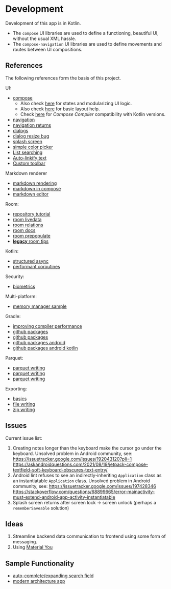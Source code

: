 # Development
Development of this app is in Kotlin.
 + The `compose` UI libraries are used to define a functioning, beautiful UI,
   without the usual XML hassle.
 + The `compose-navigation` UI libraries are used to define movements and routes
   between UI compositions.


## References
The following references form the basis of this project.

UI:
 + [compose](https://developer.android.com/jetpack/compose/state)
    - Also check [here](https://developer.android.com/jetpack/compose/state#state-holder-source-of-truth)
      for states and modularizing UI logic.
    - Also check [here](https://developer.android.com/jetpack/compose/layouts/basics)
      for basic layout help.
    - Check [here](https://developer.android.com/jetpack/androidx/releases/compose-kotlin) for *Compose Compiler* compatibility with Kotlin versions.
 + [navigation](https://developer.android.com/jetpack/compose/navigation)
 + [navigation returns](https://code.luasoftware.com/tutorials/android/jetpack-compose-navigation-return-result/)
 + [dialogs](https://stackoverflow.com/questions/68852110/)
 + [dialog resize bug](https://stackoverflow.com/questions/68469681/)
 + [splash screen](https://www.geeksforgeeks.org/animated-splash-screen-in-android-using-jetpack-compose/)
 + [simple color picker](https://stackoverflow.com/a/69116990)
 + [List searching](https://johncodeos.com/how-to-add-search-in-list-with-jetpack-compose/)
 + [Auto-linkify text](https://stackoverflow.com/questions/66130513/)
 + [Custom toolbar](https://stackoverflow.com/questions/68956792/)

Markdown renderer
 + [markdown rendering](https://github.com/noties/Markwon)
 + [markdown in compose](https://github.com/jeziellago/compose-markdown)
 + [markdown editor](https://github.com/noties/Markwon/blob/master/markwon-editor)

Room:
 + [repository tutorial](https://www.raywenderlich.com/24509368-repository-pattern-with-jetpack-compose#toc-anchor-012)
 + [room livedata](https://levelup.gitconnected.com/using-room-in-jetpack-compose-d2b6b674d3a5)
 + [room relations](https://developer.android.com/training/data-storage/room/relationships)
 + [room docs](https://developer.android.com/jetpack/androidx/releases/room)
 + [room prepopulate](https://proandroiddev.com/pre-populating-your-room-i-b8e44fd965c1)
 + [**legacy** room tips](https://medium.com/androiddevelopers/7-pro-tips-for-room-fbadea4bfbd1)

Kotlin:
 + [structured async](https://kotlinlang.org/docs/composing-suspending-functions.html#structured-concurrency-with-async)
 + [performant coroutines](https://developer.android.com/kotlin/coroutines/coroutines-adv)

Security:
 + [biometrics](https://www.raywenderlich.com/18782293-android-biometric-api-getting-started)

Multi-platform:
 + [memory manager sample](https://github.com/Kotlin/kmm-production-sample)

Gradle:
 + [improving compiler performance](https://proandroiddev.com/how-we-reduced-our-gradle-build-times-by-over-80-51f2b6d6b05b)
 + [github packages](https://github.community/t/gradle-does-not-download-jar-from-package-registry/214178)
 + [github packages](https://docs.github.com/en/packages/working-with-a-github-packages-registry/working-with-the-gradle-registry#authenticating-to-github-packages)
 + [github packages android](https://proandroiddev.com/publishing-android-libraries-to-the-github-package-registry-part-1-7997be54ea5a)
 + [github packages android kotlin](https://proandroiddev.com/using-kotlin-dsl-to-publish-an-android-library-to-github-packages-2a6a2140068e)

Parquet:
 + [parquet writing](https://blog.contactsunny.com/data-science/how-to-generate-parquet-files-in-java)
 + [parquet writing](https://stackoverflow.com/questions/39728854/)
 + [parquet writing](https://github.com/macalbert/WriteParquetJavaDemo/blob/master/src/main/java/com.instarsocial.parquet/App.java)

Exporting:
 + [basics](https://chetangupta.net/db-to-csv/)
 + [file writing](https://www.baeldung.com/java-write-to-file)
 + [zip writing](https://github.com/srikanth-lingala/zip4j)
 
## Issues
Current issue list:
 1. Creating notes longer than the keyboard make the cursor go under the keyboard.
    Unsolved problem in Android community, see:
    https://issuetracker.google.com/issues/192043120?pli=1
    https://askandroidquestions.com/2021/08/19/jetpack-compose-textfield-soft-keyboard-obscures-text-entry/
 2. Android lint refuses to see an indirectly-inheriting `Application` class as an instantiatable `Application` class.
    Unsolved problem in Android community, see:
    https://issuetracker.google.com/issues/197428346
    https://stackoverflow.com/questions/68899665/error-mainactivity-must-extend-android-app-activity-instantiatable
 3. Splash screen returns after screen lock -> screen unlock (perhaps a `rememberSaveable` solution)

## Ideas
 1. Streamline backend data communication to frontend using some form of messaging.
 2. Using [Material You](https://proandroiddev.com/exploring-material-you-for-jetpack-compose-c2d9e8eb3b2c)

## Sample Functionality
 - [auto-complete/expanding search field](https://proandroiddev.com/jetpack-compose-auto-complete-search-bar-853023856f0f)
 - [modern architecture app](https://github.com/Spikeysanju/Expenso)